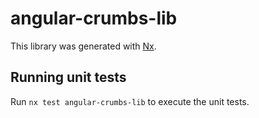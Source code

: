 # angular-crumbs-lib

This library was generated with [Nx](https://nx.dev).

## Running unit tests

Run `nx test angular-crumbs-lib` to execute the unit tests.
